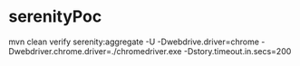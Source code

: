 # serenityPoc

mvn clean verify serenity:aggregate -U -Dwebdrive.driver=chrome -Dwebdriver.chrome.driver=./chromedriver.exe -Dstory.timeout.in.secs=200
